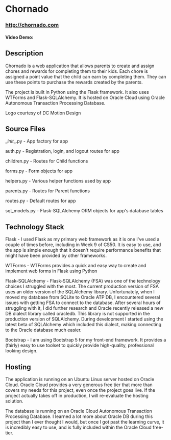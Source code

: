 # Chornado
### http://chornado.com
#### Video Demo: <URL HERE>

## Description

Chornado is a web application that allows parents to create and assign chores and rewards for completing them to their kids. Each chore is assigned a point value that the child can earn by completing them. They can use these points to purchase the rewards created by the parents.

The project is built in Python using the Flask framework. It also uses WTForms and Flask-SQLAlchemy. It is hosted on Oracle Cloud using Oracle Autonomous Transaction Processing Database.

Logo courtesy of DC Motion Design

## Source Files
\__init__.py - App factory for app

auth.py - Registration, login, and logout routes for app

children.py - Routes for Child functions

forms.py - Form objects for app

helpers.py - Various helper functions used by app

parents.py - Routes for Parent functions

routes.py - Default routes for app

sql_models.py - Flask-SQLAlchemy ORM objects for app's database tables

## Technology Stack
Flask - I used Flask as my primary web framework as it is one I've used a couple of times before, including in Week 9 of CS50. It is easy to use, and the app is simple enough that it doesn't require performance benefits that might have been provided by other frameworks.

WTForms - WTForms provides a quick and easy way to create and implement web forms in Flask using Python

Flask-SQLAlchemy - Flask-SQLAlchemy (FSA) was one of the technology choices I struggled with the most. The current production version of FSA uses an older version of the SQLAlchemy library. Unfortunately, when I moved my database from SQLite to Oracle ATP DB, I encountered several issues with getting FSA to connect to the database. After several hours of struggling with it, I did further research and Oracle recently released a new DB dialect library called oracledb. This library is not supported in the production version of SQLAlchemy. During development I started using the latest beta of SQLAlchemy which included this dialect, making connecting to the Oracle database much easier.

Bootstrap - I am using Bootstrap 5 for my front-end framework. It provides a (fairly) easy to use toolset to quickly provide high-quality, professional looking design.

## Hosting
The application is running on an Ubuntu Linux server hosted on Oracle Cloud. Oracle Cloud provides a very generous free tier that more than covers my needs for this project, even once the project goes live. If the project actually takes off in production, I will re-evaluate the hosting solution.

The database is running on an Oracle Cloud Autonomous Transaction Processing Database. I learned a lot more about Oracle DB during this project than I ever thought I would, but once I got past the learning curve, it is incredibly easy to use, and is fully included within the Oracle Cloud free-tier.